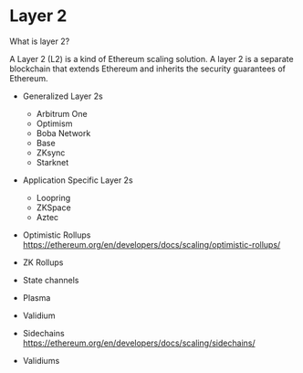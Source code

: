 # Layer 2

What is layer 2?

A Layer 2 (L2) is a kind of Ethereum scaling solution. A layer 2 is a separate blockchain that extends Ethereum and inherits the security guarantees of Ethereum.

- Generalized Layer 2s
  - Arbitrum One
  - Optimism
  - Boba Network
  - Base
  - ZKsync
  - Starknet
- Application Specific Layer 2s

  - Loopring
  - ZKSpace
  - Aztec

- Optimistic Rollups
  https://ethereum.org/en/developers/docs/scaling/optimistic-rollups/
- ZK Rollups
- State channels
- Plasma
- Validium
- Sidechains
  https://ethereum.org/en/developers/docs/scaling/sidechains/
- Validiums
